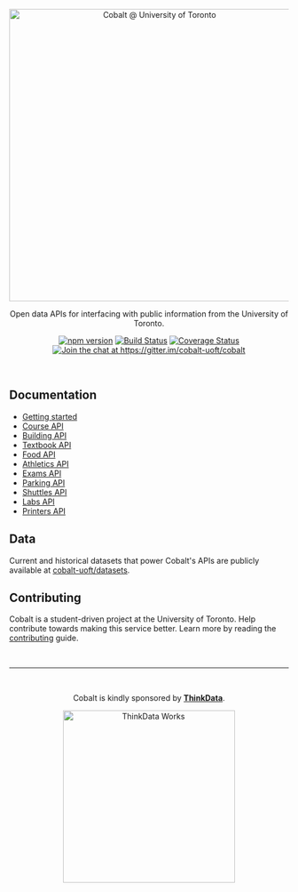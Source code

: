 <p align="center">
  <a href="https://cobalt.qas.im"><img src="https://cobalt.qas.im/assets/img/github_header.png" alt="Cobalt @ University of Toronto" width="526" /></a>
</p>

<p align="center">
  Open data APIs for interfacing with public information from the University of Toronto.
</p>

<p align="center">
  <a href="https://www.npmjs.com/package/cobalt-uoft"><img src="https://badge.fury.io/js/cobalt-uoft.svg" alt="npm version"></a>
  <a href="https://travis-ci.org/cobalt-uoft/cobalt"><img src="https://travis-ci.org/cobalt-uoft/cobalt.svg?branch=master" alt="Build Status"></a>
  <a href="https://coveralls.io/github/cobalt-uoft/cobalt?branch=master"><img src="https://coveralls.io/repos/github/cobalt-uoft/cobalt/badge.svg?branch=master" alt="Coverage Status"></a>
  <a href="https://gitter.im/cobalt-uoft/cobalt?utm_source=badge&utm_medium=badge&utm_campaign=pr-badge&utm_content=badge"><img src="https://badges.gitter.im/cobalt-uoft/cobalt.svg" alt="Join the chat at https://gitter.im/cobalt-uoft/cobalt"></a>
</p>
<br />

## Documentation

* [Getting started](https://github.com/cobalt-uoft/documentation/blob/master/getting-started/README.md)
* [Course API](https://github.com/cobalt-uoft/documentation/blob/master/endpoints/courses/README.md)
* [Building API](https://github.com/cobalt-uoft/documentation/blob/master/endpoints/buildings/README.md)
* [Textbook API](https://github.com/cobalt-uoft/documentation/blob/master/endpoints/textbooks/README.md)
* [Food API](https://github.com/cobalt-uoft/documentation/blob/master/endpoints/food/README.md)
* [Athletics API](https://github.com/cobalt-uoft/documentation/blob/master/endpoints/athletics/README.md)
* [Exams API](https://github.com/cobalt-uoft/documentation/blob/master/endpoints/exams/README.md)
* [Parking API](https://github.com/cobalt-uoft/documentation/blob/master/endpoints/transportation/parking/README.md)
* [Shuttles API](https://github.com/cobalt-uoft/documentation/blob/master/endpoints/transportation/shuttles/README.md)
* [Labs API](https://github.com/cobalt-uoft/documentation/blob/master/endpoints/cdf/labs/README.md)
* [Printers API](https://github.com/cobalt-uoft/documentation/blob/master/endpoints/cdf/printers/README.md)

## Data

Current and historical datasets that power Cobalt's APIs are publicly available at [cobalt-uoft/datasets](https://github.com/cobalt-uoft/datasets).

## Contributing

Cobalt is a student-driven project at the University of Toronto. Help contribute towards making this service better. Learn more by reading the [contributing](https://github.com/cobalt-uoft/documentation/blob/master/getting-started/contributing.md) guide.

<br />

- - -

<br />

<p align="center">
  Cobalt is kindly sponsored by <b><a href="http://thinkdataworks.com">ThinkData</a></b>.
</p>

<p align="center">
  <a href="http://thinkdataworks.com">
    <img src="http://thinkdataworks.com/images/tdwlogo.svg" alt="ThinkData Works" width="310" />
  </a>
</p>
